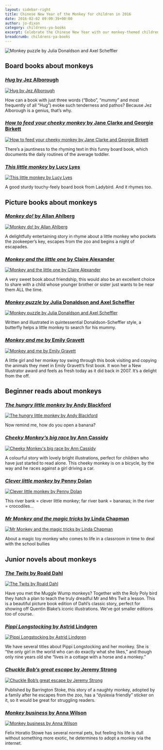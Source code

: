 ```yaml
---
layout: sidebar-right
title: Chinese New Year of the Monkey for children in 2016
date: 2016-02-02 09:09:39+00:00
author: jo-dixon
category: childrens-ya-books
excerpt: Celebrate the Chinese New Year with our monkey-themed children's books.
breadcrumb: childrens-ya-books
---
```

![Monkey puzzle by Julia Donaldson and Axel Scheffler](/images/featured/featured-monkey-puzzle.jpg)

## Board books about monkeys

### [<cite>Hug</cite> by Jez Alborough](https://suffolk.spydus.co.uk/cgi-bin/spydus.exe/ENQ/OPAC/BIBENQ/9124483?QRY=CTIBIB%3C%20IRN(697201)&QRYTEXT=Hug)

[![Hug by Jez Alborough](/images/article/hug.jpg)](https://suffolk.spydus.co.uk/cgi-bin/spydus.exe/ENQ/OPAC/BIBENQ/9124483?QRY=CTIBIB%3C%20IRN(697201)&QRYTEXT=Hug)

How can a book with just three words (“Bobo”, “mummy” and most frequently of all “Hug”) evoke such tenderness and pathos? Because Jez Alborough is a genius, that’s why.

### [<cite>How to feed your cheeky monkey</cite> by Jane Clarke and Georgie Birkett](https://suffolk.spydus.co.uk/cgi-bin/spydus.exe/ENQ/OPAC/BIBENQ/9125159?QRY=CTIBIB%3C%20IRN(50742120)&QRYTEXT=How%20to%20feed%20your%20cheeky%20monkey)

[![How to feed your cheeky monkey by Jane Clarke and Georgie Birkett](/images/article/how-to-feed-your-cheeky-monkey.jpg)](https://suffolk.spydus.co.uk/cgi-bin/spydus.exe/ENQ/OPAC/BIBENQ/9125159?QRY=CTIBIB%3C%20IRN(50742120)&QRYTEXT=How%20to%20feed%20your%20cheeky%20monkey)

There’s a jauntiness to the rhyming text in this funny board book, which documents the daily routines of the average toddler.

### [<cite>This little monkey</cite> by Lucy Lyes](https://suffolk.spydus.co.uk/cgi-bin/spydus.exe/ENQ/OPAC/BIBENQ/9125823?QRY=CTIBIB%3C%20IRN(1102176)&QRYTEXT=This%20little%20monkey)

[![This little monkey by Lucy Lyes](/images/article/this-little-monkey.jpg)](https://suffolk.spydus.co.uk/cgi-bin/spydus.exe/ENQ/OPAC/BIBENQ/9125823?QRY=CTIBIB%3C%20IRN(1102176)&QRYTEXT=This%20little%20monkey)

A good sturdy touchy-feely board book from Ladybird. And it rhymes too.

## Picture books about monkeys

### [<cite>Monkey do!</cite> by Allan Ahlberg](https://suffolk.spydus.co.uk/cgi-bin/spydus.exe/ENQ/OPAC/BIBENQ/9127220?QRY=CTIBIB%3C%20IRN(685301)&QRYTEXT=Monkey%20do!)

[![Monkey do! by Allan Ahlberg](/images/article/monkey-do.jpg)](https://suffolk.spydus.co.uk/cgi-bin/spydus.exe/ENQ/OPAC/BIBENQ/9127220?QRY=CTIBIB%3C%20IRN(685301)&QRYTEXT=Monkey%20do!)

A delightfully entertaining story in rhyme about a little monkey who pockets the zookeeper’s key, escapes from the zoo and begins a night of escapades.

### [<cite>Monkey and the little one</cite> by Claire Alexander](https://suffolk.spydus.co.uk/cgi-bin/spydus.exe/ENQ/OPAC/BIBENQ/9129741?QRY=CTIBIB%3C%20IRN(48510659)&QRYTEXT=Monkey%20and%20the%20Little%20One)

[![Monkey and the little one by Claire Alexander](/images/article/monkey-and-the-little-one.jpg)](https://suffolk.spydus.co.uk/cgi-bin/spydus.exe/ENQ/OPAC/BIBENQ/9129741?QRY=CTIBIB%3C%20IRN(48510659)&QRYTEXT=Monkey%20and%20the%20Little%20One)

A very sweet book about friendship, this would also be an excellent choice to share with a child whose younger brother or sister just wants to be near them ALL the time.

### [<cite>Monkey puzzle</cite> by Julia Donaldson and Axel Scheffler](https://suffolk.spydus.co.uk/cgi-bin/spydus.exe/ENQ/OPAC/BIBENQ/9130771?QRY=CTIBIB%3C%20IRN(27639)&QRYTEXT=Monkey%20puzzle)

[![Monkey puzzle by Julia Donaldson and Axel Scheffler](/images/article/monkey-puzzle.jpg)](https://suffolk.spydus.co.uk/cgi-bin/spydus.exe/ENQ/OPAC/BIBENQ/9130771?QRY=CTIBIB%3C%20IRN(27639)&QRYTEXT=Monkey%20puzzle)

Written and illustrated in quintessential Donaldson-Scheffler style, a butterfly helps a little monkey to search for his mummy.

### [<cite>Monkey and me</cite> by Emily Gravett](https://suffolk.spydus.co.uk/cgi-bin/spydus.exe/ENQ/OPAC/BIBENQ/9132246?QRY=CTIBIB%3C%20IRN(511863)&QRYTEXT=Monkey%20and%20me)

[![Monkey and me by Emily Gravett](/images/article/monkey-and-me.jpg)](https://suffolk.spydus.co.uk/cgi-bin/spydus.exe/ENQ/OPAC/BIBENQ/9132246?QRY=CTIBIB%3C%20IRN(511863)&QRYTEXT=Monkey%20and%20me)

A little girl and her monkey toy swing through this book visiting and copying the animals they meet in Emily Gravett’s first book. It won her a New Illustrator award and feels as fresh today as it did back in 2007. It’s a delight from the off.

## Beginner reads about monkeys

### [<cite>The hungry little monkey</cite> by Andy Blackford](https://suffolk.spydus.co.uk/cgi-bin/spydus.exe/ENQ/OPAC/BIBENQ/9133481?QRY=CTIBIB%3C%20IRN(305096)&QRYTEXT=The%20hungry%20little%20monkey)

[![The hungry little monkey by Andy Blackford](/images/article/the-hungry-little-monkey.jpg)](https://suffolk.spydus.co.uk/cgi-bin/spydus.exe/ENQ/OPAC/BIBENQ/9133481?QRY=CTIBIB%3C%20IRN(305096)&QRYTEXT=The%20hungry%20little%20monkey)

Now remind me, how do you open a banana?

### [<cite>Cheeky Monkey&#8217;s big race</cite> by Ann Cassidy](https://suffolk.spydus.co.uk/cgi-bin/spydus.exe/ENQ/OPAC/BIBENQ/9134862?QRY=CTIBIB%3C%20IRN(17404842)&QRYTEXT=Cheeky%20Monkey%27s%20big%20race)

[![Cheeky Monkey's big race by Ann Cassidy](/images/article/cheeky-monkeys-big-race.jpg)](https://suffolk.spydus.co.uk/cgi-bin/spydus.exe/ENQ/OPAC/BIBENQ/9134862?QRY=CTIBIB%3C%20IRN(17404842)&QRYTEXT=Cheeky%20Monkey%27s%20big%20race)

A colourful story with lovely bright illustrations, perfect for children who have just started to read alone. This cheeky monkey is on a bicycle, by the way and he races against a girl driving a car.

### [<cite>Clever little monkey</cite> by Penny Dolan](https://suffolk.spydus.co.uk/cgi-bin/spydus.exe/ENQ/OPAC/BIBENQ/9145222?QRY=CTIBIB%3C%20IRN(45622293)&QRYTEXT=Clever%20Little%20Monkey)

[![Clever little monkey by Penny Dolan](/images/article/clever-little-monkey.jpg)](https://suffolk.spydus.co.uk/cgi-bin/spydus.exe/ENQ/OPAC/BIBENQ/9145222?QRY=CTIBIB%3C%20IRN(45622293)&QRYTEXT=Clever%20Little%20Monkey)

This river bank = clever little monkey; far river bank = bananas; in the river = crocodiles...

### [<cite>Mr Monkey and the magic tricks</cite> by Linda Chapman](https://suffolk.spydus.co.uk/cgi-bin/spydus.exe/ENQ/OPAC/BIBENQ/9147547?QRY=CTIBIB%3C%20IRN(38359469)&QRYTEXT=Mr%20Monkey%20and%20the%20magic%20tricks)

[![Mr Monkey and the magic tricks by Linda Chapman](/images/article/mr-monkey-and-the-magic-tricks.jpg)](https://suffolk.spydus.co.uk/cgi-bin/spydus.exe/ENQ/OPAC/BIBENQ/9147547?QRY=CTIBIB%3C%20IRN(38359469)&QRYTEXT=Mr%20Monkey%20and%20the%20magic%20tricks)

About a magic toy monkey who comes to life in a classroom in time to deal with the school bullies

## Junior novels about monkeys

### [<cite>The Twits</cite> by Roald Dahl](https://suffolk.spydus.co.uk/cgi-bin/spydus.exe/ENQ/OPAC/BIBENQ/9150254?QRY=CTIBIB%3C%20IRN(35721)&QRYTEXT=The%20Twits)

[![The Twits by Roald Dahl](/images/article/the-twits.jpg)](https://suffolk.spydus.co.uk/cgi-bin/spydus.exe/ENQ/OPAC/BIBENQ/9150254?QRY=CTIBIB%3C%20IRN(35721)&QRYTEXT=The%20Twits)

Have you met the Muggle Wump monkeys? Together with the Roly Poly bird they hatch a plan to teach the truly dreadful Mr and Mrs Twit a lesson. This is a beautiful picture book edition of Dahl’s classic story, perfect for showing off Quentin Blake’s iconic illustrations. We’ve got smaller editions too of course.

### [<cite>Pippi Longstocking</cite> by Astrid Lindgren](https://suffolk.spydus.co.uk/cgi-bin/spydus.exe/ENQ/OPAC/BIBENQ/9151338?QRY=CTIBIB%3C%20IRN(50629)&QRYTEXT=Pippi%20Longstocking)

[![Pippi Longstocking by Astrid Lindgren](/images/article/pippi-longstocking.jpg)](https://suffolk.spydus.co.uk/cgi-bin/spydus.exe/ENQ/OPAC/BIBENQ/9151338?QRY=CTIBIB%3C%20IRN(50629)&QRYTEXT=Pippi%20Longstocking)

We have several titles about Pippi Longstocking and her monkey. She is “the only girl in the world who can do exactly what she likes,” and though only nine years old she “lives in a cottage with a horse and a monkey.”

### [<cite>Chuckle Bob’s great escape</cite> by Jeremy Strong](https://suffolk.spydus.co.uk/cgi-bin/spydus.exe/ENQ/OPAC/BIBENQ/9152408?QRY=CTIBIB%3C%20IRN(19967086)&QRYTEXT=Chuckle%20Bob%27s%20great%20escape)

[![Chuckle Bob’s great escape by Jeremy Strong](/images/article/chuckle-bobs-great-escape.jpg)](https://suffolk.spydus.co.uk/cgi-bin/spydus.exe/ENQ/OPAC/BIBENQ/9152408?QRY=CTIBIB%3C%20IRN(19967086)&QRYTEXT=Chuckle%20Bob%27s%20great%20escape)

Published by Barrington Stoke, this story of a naughty monkey, adopted by a family after he escapes from the zoo, has a “dyslexia friendly” sticker on it, so it would be great for struggling readers.

### [<cite>Monkey business</cite> by Anna Wilson](https://suffolk.spydus.co.uk/cgi-bin/spydus.exe/ENQ/OPAC/BIBENQ/9154015?QRY=CTIBIB%3C%20IRN(510907)&QRYTEXT=Monkey%20business)

[![Monkey business by Anna Wilson](/images/article/monkey-business.jpg)](https://suffolk.spydus.co.uk/cgi-bin/spydus.exe/ENQ/OPAC/BIBENQ/9152408?QRY=CTIBIB%3C%20IRN(19967086)&QRYTEXT=Chuckle%20Bob%27s%20great%20escape)

Felix Horatio Stowe has several normal pets, but feeling his life is dull without something more exotic, he determines to adopt a monkey via the internet.
